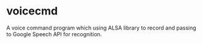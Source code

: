 # voicecmd
A voice command program which using ALSA library to record and passing to Google Speech API for recognition.
